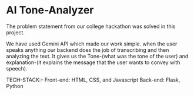 # AI Tone-Analyzer
The problem statement from our college hackathon was solved in this project.

We have used Gemini API which made our work simple.
when the user speaks anything our backend does the job of transcribing and then analyzing the text.
It gives us the Tone-(what was the tone of the user) and explanation-(it explains the message that the user wants to convey with speech).

TECH-STACK:-
Front-end: HTML, CSS, and Javascript
Back-end: Flask, Python

